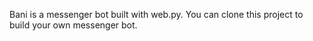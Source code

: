 Bani is a messenger bot built with web.py. You can clone this project to build your own messenger bot.
